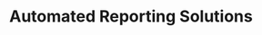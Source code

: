 ---
category: 'services'
title: 'Automated Reporting Solutions'
icon: 'edit'
description: 'Mauris neque libero, aliquet vel mollis nec, euismod sed tellus. Mauris convallis dictum elit id volutpat.'
---